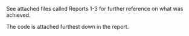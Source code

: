 See attached files called Reports 1-3 for further reference on what was achieved. 

The code is attached furthest down in the report. 
